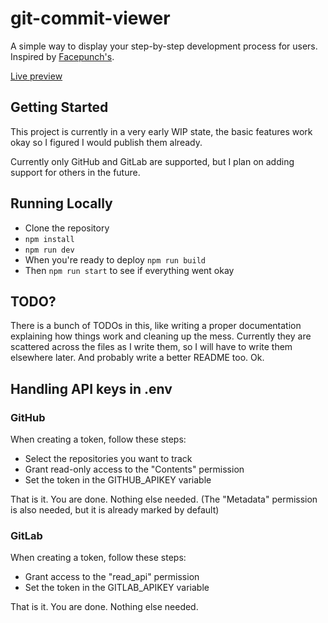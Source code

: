 # git-commit-viewer

A simple way to display your step-by-step development process for users. Inspired by [Facepunch's](https://commits.facepunch.com).

[Live preview](https://git-commit-viewer.vercel.app/)

## Getting Started

This project is currently in a very early WIP state, the basic features work okay so I figured I would publish them already.

Currently only GitHub and GitLab are supported, but I plan on adding support for others in the future.

## Running Locally

- Clone the repository
- `npm install`
- `npm run dev`
- When you're ready to deploy `npm run build`
- Then `npm run start` to see if everything went okay

## TODO?

There is a bunch of TODOs in this, like writing a proper documentation explaining how things work and cleaning up the mess. Currently they are scattered across the files as I write them, so I will have to write them elsewhere later. And probably write a better README too. Ok.


## Handling API keys in .env

### GitHub

When creating a token, follow these steps:

- Select the repositories you want to track
- Grant read-only access to the "Contents" permission
- Set the token in the GITHUB_APIKEY variable

That is it. You are done. Nothing else needed. (The "Metadata" permission is also needed, but it is already marked by default)


### GitLab

When creating a token, follow these steps:

- Grant access to the "read_api" permission
- Set the token in the GITLAB_APIKEY variable

That is it. You are done. Nothing else needed.
